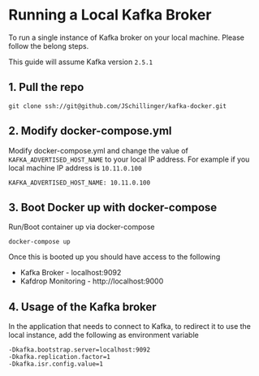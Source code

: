 # Running a Local Kafka Broker

To run a single instance of Kafka broker on your local machine. Please follow the belong steps.

This guide will assume Kafka version `2.5.1`

## 1. Pull the repo

```
git clone ssh://git@github.com/JSchillinger/kafka-docker.git
```

## 2. Modify docker-compose.yml

Modify docker-compose.yml and change the value of `KAFKA_ADVERTISED_HOST_NAME` to your local IP address. For example if you local machine IP address is `10.11.0.100`

```
KAFKA_ADVERTISED_HOST_NAME: 10.11.0.100
```

## 3. Boot Docker up with  docker-compose

Run/Boot container up via docker-compose

```
docker-compose up
```

Once this is booted up you should have access to the following
- Kafka Broker - localhost:9092
- Kafdrop Monitoring - http://localhost:9000

## 4. Usage of the Kafka broker

In the application that needs to connect to Kafka, to redirect it to use the local instance, add the following as environment variable

```
-Dkafka.bootstrap.server=localhost:9092
-Dkafka.replication.factor=1
-Dkafka.isr.config.value=1
```
